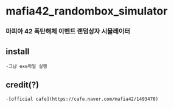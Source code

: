 # mafia42_randombox_simulator
### 마피아 42 폭탄해체 이벤트 랜덤상자 시뮬레이터

## install
    -그냥 exe파일 실행
## credit(?)
    -[official cafe](https://cafe.naver.com/mafia42/1493470)